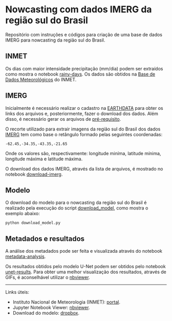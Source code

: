 # Nowcasting com dados IMERG da região sul do Brasil

Repositório com instruções e códigos para criação de uma base de dados IMERG para nowcasting da região sul do Brasil.

## INMET

Os dias com maior intensidade precipitação (mm/dia) podem ser extraídos como mostra o notebook [rainy-days](notebooks/rainy-days.ipynb). Os dados são obtidos na [Base de Dados Meteorológicos](https://bdmep.inmet.gov.br/) do INMET.

## IMERG

Inicialmente é necessário realizar o cadastro na [EARTHDATA](https://urs.earthdata.nasa.gov/) para obter os links dos arquivos e, posteriormente, fazer o download dos dados. Além disso, é necessário gerar os arquivos de [pré-requisito](https://disc.gsfc.nasa.gov/information/howto?title=How%20to%20Generate%20Earthdata%20Prerequisite%20Files).

O recorte utilizado para extrair imagens da região sul do Brasil dos dados [IMERG](https://disc.gsfc.nasa.gov/datasets/GPM_3IMERGHHE_06/summary) tem como base o retângulo formado pelas seguintes coordenadas:

```
-62.45,-34.35,-43.35,-21.65
```

Onde os valores são, respectivamente: longitude miníma, latitude mínima, longitude máxima e latitude máxima.

O download dos dados IMERG, através da lista de arquivos, é mostrado no notebook [download-imerg](notebooks/download-imerg.ipynb).

## Modelo

O download do modelo para o nowcasting da região sul do Brasil é realizado pela execução do script [download_model](download_model.py), como mostra o exemplo abaixo:

```shell
python download_model.py
```

## Metadados e resultados

A análise dos metadados pode ser feita e visualizada através do notebook [metadata-analysis](notebooks/metadata-analysis.ipynb).

Os resultados obtidos pelo modelo U-Net podem ser obtidos pelo notebook [unet-results](notebooks/unet-results.ipynb). Para obter uma melhor visualização dos resultados, através de GIFs, é aconselhável utilizar o [nbviewer](https://nbviewer.org/github/rlrocha/imerg-nowcasting-brasil/blob/main/notebooks/unet-results.ipynb).

---
Links úteis:
- Instituto Nacional de Meteorologia (INMET): [portal](https://portal.inmet.gov.br/).
- Jupyter Notebook Viewer: [nbviewer](https://nbviewer.org/).
- Download do modelo: [dropbox](https://www.dropbox.com/scl/fi/ngwvakmytc0rzy6k43taz/model.h5?rlkey=q4hg17kj90q57xm1uixwav45c&dl=0).
